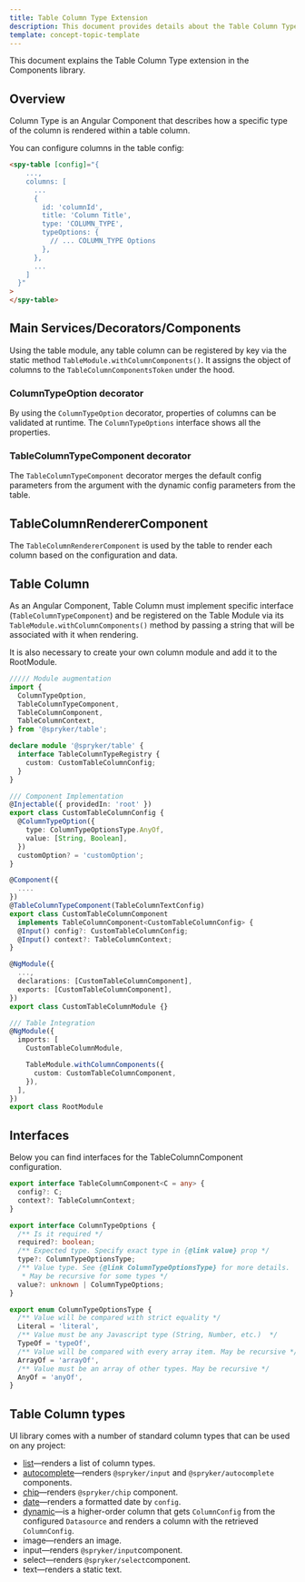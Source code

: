 ```yaml
---
title: Table Column Type Extension
description: This document provides details about the Table Column Type extension in the Components Library.
template: concept-topic-template
---
```


This document explains the Table Column Type extension in the Components library.

## Overview

Column Type is an Angular Component that describes how a specific type of the column is rendered within a table column.

You can configure columns in the table config:

```html
<spy-table [config]="{
    ...,
    columns: [
      ...
      {
        id: 'columnId',
        title: 'Column Title',
        type: 'COLUMN_TYPE',
        typeOptions: {
          // ... COLUMN_TYPE Options
        },
      },
      ...
    ]
  }"
>
</spy-table>
```

## Main Services/Decorators/Components

Using the table module, any table column can be registered by key via the static method `TableModule.withColumnComponents()`.
It assigns the object of columns to the `TableColumnComponentsToken` under the hood.

### ColumnTypeOption decorator

By using the `ColumnTypeOption` decorator, properties of columns can be validated at runtime. The `ColumnTypeOptions` interface shows all the properties.

### TableColumnTypeComponent decorator

The `TableColumnTypeComponent` decorator merges the default config parameters from the argument with the dynamic config parameters from the table.

## TableColumnRendererComponent

The `TableColumnRendererComponent` is used by the table to render each column based on the configuration and data.

## Table Column

As an Angular Component, Table Column must implement specific interface (`TableColumnTypeComponent`) and be registered on the Table Module via its `TableModule.withColumnComponents()` method by passing a string that will be associated with it when rendering.

It is also necessary to create your own column module and add it to the RootModule.

```ts
///// Module augmentation
import {
  ColumnTypeOption,
  TableColumnTypeComponent,
  TableColumnComponent,
  TableColumnContext,
} from '@spryker/table';

declare module '@spryker/table' {
  interface TableColumnTypeRegistry {
    custom: CustomTableColumnConfig;
  }
}

/// Component Implementation
@Injectable({ providedIn: 'root' })
export class CustomTableColumnConfig {
  @ColumnTypeOption({
    type: ColumnTypeOptionsType.AnyOf,
    value: [String, Boolean],
  })
  customOption? = 'customOption';
}

@Component({
  ....
})
@TableColumnTypeComponent(TableColumnTextConfig)
export class CustomTableColumnComponent
  implements TableColumnComponent<CustomTableColumnConfig> {
  @Input() config?: CustomTableColumnConfig;
  @Input() context?: TableColumnContext;
}

@NgModule({
  ...,
  declarations: [CustomTableColumnComponent],
  exports: [CustomTableColumnComponent],
})
export class CustomTableColumnModule {}

/// Table Integration
@NgModule({
  imports: [
    CustomTableColumnModule,

    TableModule.withColumnComponents({
      custom: CustomTableColumnComponent,
    }),
  ],
})
export class RootModule
```

## Interfaces

Below you can find interfaces for the TableColumnComponent configuration.

```ts
export interface TableColumnComponent<C = any> {
  config?: C;
  context?: TableColumnContext;
}

export interface ColumnTypeOptions {
  /** Is it required */
  required?: boolean;
  /** Expected type. Specify exact type in {@link value} prop */
  type?: ColumnTypeOptionsType;
  /** Value type. See {@link ColumnTypeOptionsType} for more details.
   * May be recursive for some types */
  value?: unknown | ColumnTypeOptions;
}

export enum ColumnTypeOptionsType {
  /** Value will be compared with strict equality */
  Literal = 'literal',
  /** Value must be any Javascript type (String, Number, etc.)  */
  TypeOf = 'typeOf',
  /** Value will be compared with every array item. May be recursive */
  ArrayOf = 'arrayOf',
  /** Value must be an array of other types. May be recursive */
  AnyOf = 'anyOf',
}
```


## Table Column types

UI library comes with a number of standard column types that can be used on any project:

- [list](/docs/marketplace/dev/front-end/table-design/table-column-types/table-column-type-list.html)—renders a list of column types.
- [autocomplete](/docs/marketplace/dev/front-end/table-design/table-column-types/table-column-type-autocomplete.html)—renders `@spryker/input` and `@spryker/autocomplete` components.
- [chip](/docs/marketplace/dev/front-end/table-design/table-column-types/table-column-type-chip.html)—renders `@spryker/chip` component.
- [date](/docs/marketplace/dev/front-end/table-design/table-column-types/table-column-type-date.html)—renders a formatted date by `config`.
- [dynamic](/docs/marketplace/dev/front-end/table-design/table-column-types/table-column-type-dynamic.html)—is a higher-order column that gets `ColumnConfig` from the configured `Datasource` and renders a column with the retrieved `ColumnConfig`.
- image—renders an image.
- input—renders `@spryker/input`component.
- select—renders `@spryker/select`component.
- text—renders a static text.
